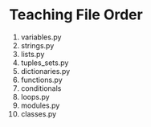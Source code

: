 # Teaching File Order

1. variables.py
2. strings.py
3. lists.py
4. tuples_sets.py
5. dictionaries.py
6. functions.py
7. conditionals
8. loops.py
9. modules.py
10. classes.py
